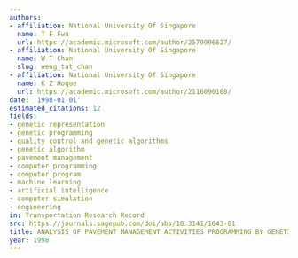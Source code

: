 ```yaml
---
authors:
- affiliation: National University Of Singapore
  name: T F Fwa
  url: https://academic.microsoft.com/author/2579996627/
- affiliation: National University Of Singapore
  name: W T Chan
  slug: weng_tat_chan
- affiliation: National University Of Singapore
  name: K Z Hoque
  url: https://academic.microsoft.com/author/2116090108/
date: '1998-01-01'
estimated_citations: 12
fields:
- genetic representation
- genetic programming
- quality control and genetic algorithms
- genetic algorithm
- pavement management
- computer programming
- computer program
- machine learning
- artificial intelligence
- computer simulation
- engineering
in: Transportation Research Record
src: https://journals.sagepub.com/doi/abs/10.3141/1643-01
title: ANALYSIS OF PAVEMENT MANAGEMENT ACTIVITIES PROGRAMMING BY GENETIC ALGORITHMS
year: 1998
---
```

